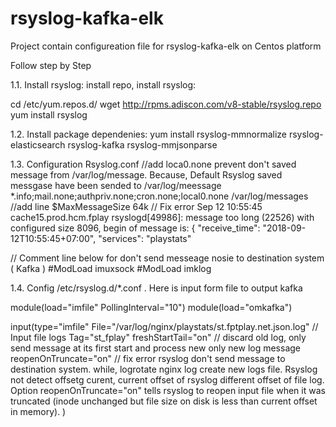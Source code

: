 # rsyslog-kafka-elk
Project contain configureation file for rsyslog-kafka-elk on Centos platform

Follow step by Step

1.1. Install rsyslog: install repo, install rsyslog: 

cd /etc/yum.repos.d/
wget http://rpms.adiscon.com/v8-stable/rsyslog.repo
yum install rsyslog

1.2. Install package dependenies:
yum install rsyslog-mmnormalize rsyslog-elasticsearch rsyslog-kafka rsyslog-mmjsonparse

1.3. Configuration Rsyslog.conf
//add loca0.none prevent don't saved message from /var/log/message. Because, Default Rsyslog saved messgase have been sended to /var/log/meessage 
*.info;mail.none;authpriv.none;cron.none;local0.none               /var/log/messages
//add line 
$MaxMessageSize 64k   // Fix error Sep 12 10:55:45 cache15.prod.hcm.fplay rsyslogd[49986]: message too long (22526) with configured size 8096, begin of message is: { "receive_time": "2018-09-12T10:55:45+07:00", "services": "playstats"


// Comment line below for don't send messeage nosie to destination system ( Kafka )
#ModLoad imuxsock
#ModLoad imklog 

1.4. Config /etc/rsyslog.d/*.conf . Here is input form file to output kafka

module(load="imfile" PollingInterval="10")
module(load="omkafka")


input(type="imfile"
      File="/var/log/nginx/playstats/st.fptplay.net.json.log"   // Input file logs
      Tag="st_fplay"
      freshStartTail="on"     // discard old log, only send message at its first start and process new only new log message
      reopenOnTruncate="on"   // fix error rsyslog don't send message to destination system.
                                 while, logrotate nginx log create new logs file. Rsyslog not detect offsetg curent,
                                 current offset of rsyslog different offset of file log. Option reopenOnTruncate="on" tells rsyslog to reopen input file when it was truncated (inode unchanged but file size on disk is less than current offset in memory).
)
